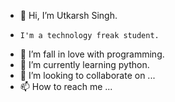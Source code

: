 - 👋 Hi, I’m Utkarsh Singh.
-     I'm a technology freak student.
- 👀 I’m fall in love with programming.
- 🌱 I’m currently learning python.
- 💞️ I’m looking to collaborate on ...
- 📫 How to reach me ...

<!---
singhutkarsh22/singhutkarsh22 is a ✨ special ✨ repository because its `README.md` (this file) appears on your GitHub profile.
You can click the Preview link to take a look at your changes.
--->
